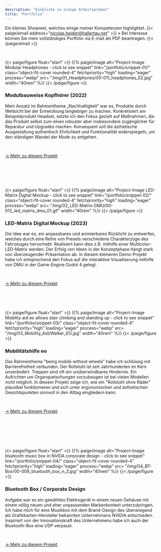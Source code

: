 ```yaml
---
description: "Einblicke in einige Arbeitsproben"
title: "Portfolio"
---
```


Ein kleines Showreel, welches einige meiner Kompetenzen highlightet. 
 {{< paige/email address="nicolas.heider@hallertau.net" >}} » Bei Interesse können Sie mein vollständiges Portfolio via E-mail als PDF beantragen. {{< /paige/email >}} 

</p>
<br>


<!-- 01 Headphones -->

{{< paige/figure float="start" >}}
{{% paige/image alt="Project-Image Modular Headphones - click to see snippet"  link="/portfolio/snippet-01/" class="object-fit-cover rounded-4" fetchpriority="high"  loading="eager" process="webp" src= "/img/01_Headphones/00-011_headphones_02.jpg" width="40rem" %}} 
{{< /paige/figure >}}

<h3> Modulbauweise Kopfhörer (2022) </h3>

Mein Ansatz im Rahmenthema „Nachhaltigkeit“ war es, Produkte durch Weitsicht bei der Entwicklung langlebiger zu machen. 
Konkretisiert am Beispielprodukt Headset, setzte ich den Fokus gezielt auf Maßnahmen, die das Produkt selbst zum einen robuster aber insbesondere zugänglicher für Reparatur und Upgrades machen.
Konsequent soll die ästhetische Ausgestaltung authentisch Ehrlichkeit und Funktionalität widerspiegeln, um den ständigen Wandel der Mode zu entgehen.

<br>

[→ Mehr zu diesem Projekt](/portfolio/snippet-01/)

<br><br><br><br>



<!-- 02 LED-Matrix -->

{{< paige/figure float="start" >}}
{{% paige/image alt="Project-Image LED-Matrix Digital Mockup - click to see snippet"  link="/portfolio/snippet-02/" class="object-fit-cover rounded-4" fetchpriority="high"  loading="eager" process="webp" src= "/img/02_LED-Matrix-DMU/00-012_led_matrix_dmu_01.gif" width="40rem" %}} 
{{< /paige/figure >}}

<h3> LED-Matrix Digital Mockup (2023) </h3>

Die Idee war es, ein anpassbares und animierbares Rücklicht zu entwerfen, welches durch eine Reihe von Presets verschiedene Charakterzüge des Fahrzeuges hervorhebt. Realisiert kann dies z.B. mithilfe einer Multicolor-LED-Matrix werden.
Der Erfolg von Ideen in der Konzeptphase hängt stark von überzeugender Präsentation ab.  In diesem kleineren Demo-Projekt habe ich entsprechend den Fokus auf die interaktive Visualiserung mithilfe von DMU in der Game-Engine Godot 4 gelegt.

<br>

[→ Mehr zu diesem Projekt](/portfolio/snippet-02/)

<br><br><br>




<!-- 03 Mobility Aid -->

{{< paige/figure float="start" >}}
{{% paige/image alt="Project-Image Mobility aid eo allows stair climbing and standing up - click to see snippet"  link="/portfolio/snippet-03/" class="object-fit-cover rounded-4" fetchpriority="high"  loading="eager" process="webp" src= "/img/03_Mobility_Aid/Walker_EO.jpg" width="40rem" %}} 
{{< /paige/figure >}}

<h3> Mobilitätshilfe eo </h3>

Das Rahmenthema "being mobile without wheels" habe ich schlüssig mit Barrierefreiheit verbunden. Der Rollstuhl ist seit Jahrhunderten im Kern unverändert. Treppen sind oft ein unüberwindbares Hindernis. Ein Aufrichten um Organquetschungen vorzubeugen ist bei vielen Modellen nicht möglich. In diesem Projekt zeige ich, wie ein "Rollstuhl ohne Räder" plausibel funktionieren und sich unter ergonomischen und ästhetischen Gesichtspunkten sinnvoll in den Alltag eingliedern kann.

<br>

[→ Mehr zu diesem Projekt](/portfolio/snippet-03/)

</p><br><br><br><br><br>

<!-- 04 Nvidia Bluetooth Box -->

{{< paige/figure float="start" >}}
{{% paige/image alt="Project-Image bluetooth music box in NVIDA corporate design - click to see snippet"  link="/portfolio/snippet-04/" class="object-fit-cover rounded-4" fetchpriority="high"  loading="eager" process="webp" src= "/img/04_BT-Box/00-008_bluetooth_box_n_3.jpg" width="40rem" %}} 
{{< /paige/figure >}}

<h3> Bluetooth Box / Corporate Design </h3>

Aufgabe war es ein gewähltes Elektrogerät in einem neuen Gehäuse mit einem völlig neuen und eher unpassenden Markenkontext unterzubringen.
Ich habe mich für eine Musikbox mit dem Brand-Design des überwiegend als Grafikkarten-Hersteller bekannten Unternehmens NVIDIA entschieden.
Inspiriert von der Innovationskraft des Unternehmens habe ich auch der Bluetooth-Box eine USP verpasst.

<br>

[→ Mehr zu diesem Projekt](/portfolio/snippet-04/)

</p><br><br><br><br><br><br><br><br><br>




